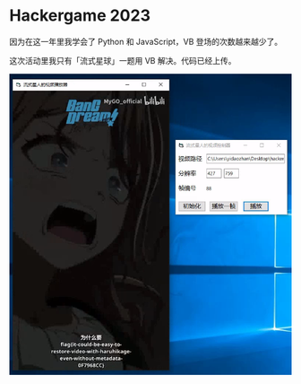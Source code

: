# Hackergame 2023

因为在这一年里我学会了 Python 和 JavaScript，VB 登场的次数越来越少了。

这次活动里我只有「流式星球」一题用 VB 解决。代码已经上传。

![](./流式星球/screenshot.png)
